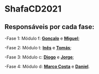 # ShafaCD2021
## Responsáveis por cada fase:
  
  -Fase 1: Módulo f: **[Gonçalo](https://www.github.com/gonaloppcc)** e **[Miguel](https://www.github.com/MiguelAMM42)**;
  
  -Fase 2: Módulo t: **[Inês](https://github.com/inesvicente2001)** e **[Tomás](https://github.com/WildGreyWing)**;
  
  -Fase 3: Módulo c: **[Diogo](https://github.com/morteaobot)** e **[Jorge](https://github.com/BatataDoc3)**;
  
  -Fase 4: Módulo d: **[Marco Costa](https://www.github.com/Mapc1)** e **[Daniel](https://github.com/danieltazevedo)**.
  
